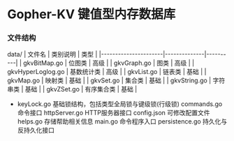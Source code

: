 # Gopher-KV 键值型内存数据库

### 文件结构
data/
| 文件名                | 类别说明     | 类型    |
|----------------------|--------------|----------|
| gkvBitMap.go         | 位图类      |  高级     |
| gkvGraph.go          | 图类        |  高级     |
| gkvHyperLoglog.go    | 基数统计类   |  高级    |
| gkvList.go           | 链表类       |  基础    |
| gkvMap.go            | 映射类       |  基础    |
| gkvSet.go            | 集合类       |  基础    |
| gkvString.go         | 字符串类     |  基础    |
| gkvZSet.go           | 有序集合类   |  基础    |
- keyLock.go 基础锁结构，包括类型全局锁与键级锁(行级锁)
commands.go 命令接口
httpServer.go HTTP服务器接口
config.json 可修改配置文件
helps.go 存储帮助相关信息
main.go 命令程序入口
persistence.go 持久化与反持久化接口